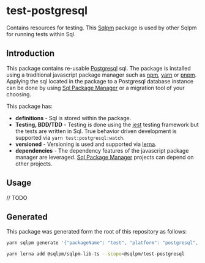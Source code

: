 # **test-postgresql**

Contains resources for testing. This [Sqlpm](https://github.com/erichosick/sqlpm) package is used by other Sqlpm for running tests within Sql.

## Introduction

This package contains re-usable [Postgresql](https://www.postgresql.org/) sql. The package is installed using a traditional javascript package manager such as [npm](https://www.npmjs.com/), [yarn](https://yarnpkg.com/) or [pnpm](https://pnpm.io/). Applying the sql located in the package to a Postgresql database instance can be done by using [Sql Package Manager](https://github.com/erichosick/sqlpm) or a migration tool of your choosing.

This package has:

* **definitions** - Sql is stored within the package.
* **Testing, BDD/TDD** - Testing is done using the [jest](https://jestjs.io/) testing framework but the tests are written in Sql. True behavior driven development is supported via `yarn test:postgresql:watch`.
* **versioned** - Versioning is used and supported via [lerna](https://lerna.js.org/).
* **dependencies** - The dependency features of the javascript package manager are leveraged. [Sql Package Manager](https://github.com/erichosick/sqlpm) projects can depend on other projects.

## Usage

// TODO

## Generated

This package was generated form the root of this repository as follows:

```bash
yarn sqlpm generate '{"packageName": "test", "platform": "postgresql", "description": "Contains resources that can be used for testing.", "author": "...", "email": "...", "purposes": ["readwrite"], "actions": ["run", "test", "reset"]}'

yarn lerna add @sqlpm/sqlpm-lib-ts --scope=@sqlpm/test-postgresql
```
